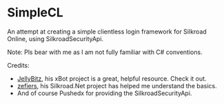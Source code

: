 # SimpleCL
An attempt at creating a simple clientless login framework for Silkroad Online, using SilkroadSecurityApi.

Note: Pls bear with me as I am not fully familiar with C# conventions.

Credits:
- [JellyBitz](https://github.com/JellyBitz), his xBot project is a great, helpful resource. Check it out.
- [zefiers](https://github.com/zefiers), his Silkroad.Net project has helped me understand the basics.
- And of course Pushedx for providing the SilkroadSecurityApi.